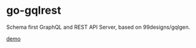 # go-gqlrest
Schema first GraphQL and REST API Server, based on 99designs/gqlgen.

[demo](https://github.com/speedoops/go-gqlrest-example)
